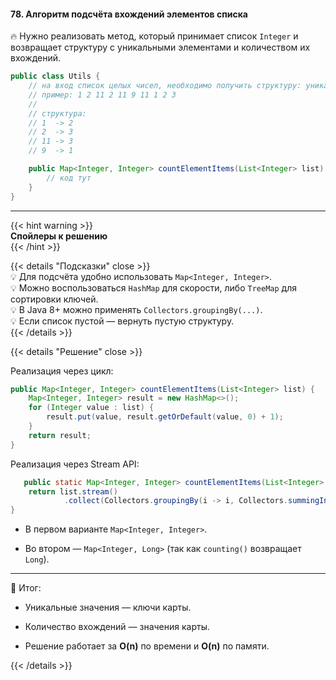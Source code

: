 #### 78. Алгоритм подсчёта вхождений элементов списка

🔥 Нужно реализовать метод, который принимает список `Integer` и возвращает структуру с уникальными элементами и количеством их вхождений.

```java
public class Utils {
    // на вход список целых чисел, необходимо получить структуру: уникальные элементы и их кол-во
    // пример: 1 2 11 2 11 9 11 1 2 3
    //
    // структура:
    // 1  -> 2
    // 2  -> 3
    // 11 -> 3
    // 9  -> 1

    public Map<Integer, Integer> countElementItems(List<Integer> list) {
        // код тут
    }
}
```

---

{{< hint warning >}}  
**Спойлеры к решению**  
{{< /hint >}}

{{< details "Подсказки" close >}}  
💡 Для подсчёта удобно использовать `Map<Integer, Integer>`.  
💡 Можно воспользоваться `HashMap` для скорости, либо `TreeMap` для сортировки ключей.  
💡 В Java 8+ можно применять `Collectors.groupingBy(...)`.  
💡 Если список пустой — вернуть пустую структуру.  
{{< /details >}}

{{< details "Решение" close >}}

Реализация через цикл:

```java
public Map<Integer, Integer> countElementItems(List<Integer> list) {
    Map<Integer, Integer> result = new HashMap<>();
    for (Integer value : list) {
        result.put(value, result.getOrDefault(value, 0) + 1);
    }
    return result;
}
```

Реализация через Stream API:

```java
   public static Map<Integer, Integer> countElementItems(List<Integer> list) {
    return list.stream()
            .collect(Collectors.groupingBy(i -> i, Collectors.summingInt(e -> 1)));
}
```

- В первом варианте `Map<Integer, Integer>`.

- Во втором — `Map<Integer, Long>` (так как `counting()` возвращает `Long`).


---

📌 Итог:

- Уникальные значения — ключи карты.

- Количество вхождений — значения карты.

- Решение работает за **O(n)** по времени и **O(n)** по памяти.


{{< /details >}}
